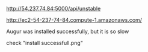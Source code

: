 http://54.237.74.84:5000/api/unstable

http://ec2-54-237-74-84.compute-1.amazonaws.com/

Augur was installed successfully, but it is so slow

check "install successfull.png"
